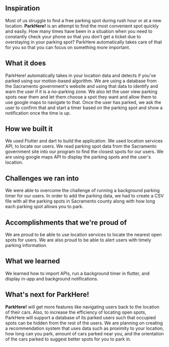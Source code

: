 ## Inspiration
Most of us struggle to find a free parking spot during rush hour or at a new location.
**ParkHere!** is an attempt to find the most convenient spot quickly and easily.
How many times have been in a situation when you need to constantly check your phone so that you don't get a ticket due to overstaying in your parking spot? ParkHere automatically takes care of that for you so that you can focus on something more important.
## What it does
ParkHere! automatically takes in your location data and detects if you've parked using our motion-based algorithm. We are using a database from the Sacramento government's website and using that data to identify and warn the user if it is a no-parking zone. We also let the user view parking spots near them and let them choose a spot they want and allow them to use google maps to navigate to that. Once the user has parked, we ask the user to confirm that and start a timer based on the parking spot and show a notification once the time is up.
## How we built it
We used Flutter and dart to build the application. We used location services API, to locate our users. We read parking spot data from the Sacramento government site into our program to find the closest spots for our users. We are using google maps API to display the parking spots and the user's location.
## Challenges we ran into
We were able to overcome the challenge of running a background parking timer for our users. In order to add the parking data, we had to create a CSV file with all the parking spots in Sacramento county along with how long each parking spot allows you to park.
## Accomplishments that we're proud of
We are proud to be able to use location services to locate the nearest open spots for users.
We are also proud to be able to alert users with timely parking information.
## What we learned
We learned how to import APIs, run a background timer in flutter, and display in-app and background notifications.
## What's next for ParkHere!
**ParkHere!** will get more features like navigating users back to the location of their cars. 
Also, to increase the efficiency of locating open spots, ParkHere will support a database of its parked users such that occupied spots can be hidden from the rest of the users. We are planning on creating a recommendation system that uses data such as proximity to your location, how long can you park, amount of cars parked near you, and the orientation of the cars parked to suggest better spots for you to park in.
